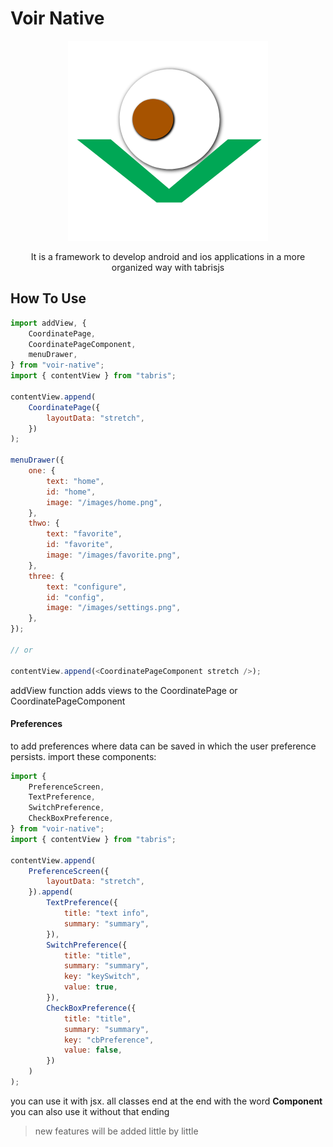 # Voir Native
<p align="center" style="text-align:center">
<img src="./logo-voir.png" alt="voir native" title="voir native">
</p>

<p align="center">It is a framework to develop android and ios applications in a more organized way with tabrisjs</p>

## How To Use

```javascript
import addView, {
    CoordinatePage,
    CoordinatePageComponent,
    menuDrawer,
} from "voir-native";
import { contentView } from "tabris";

contentView.append(
    CoordinatePage({
        layoutData: "stretch",
    })
);

menuDrawer({
    one: {
        text: "home",
        id: "home",
        image: "/images/home.png",
    },
    thwo: {
        text: "favorite",
        id: "favorite",
        image: "/images/favorite.png",
    },
    three: {
        text: "configure",
        id: "config",
        image: "/images/settings.png",
    },
});

// or

contentView.append(<CoordinatePageComponent stretch />);
```

addView function adds views to the CoordinatePage or CoordinatePageComponent

#### Preferences

to add preferences where data can be saved in which the user preference persists. import these components:

```javascript
import {
    PreferenceScreen,
    TextPreference,
    SwitchPreference,
    CheckBoxPreference,
} from "voir-native";
import { contentView } from "tabris";

contentView.append(
    PreferenceScreen({
        layoutData: "stretch",
    }).append(
        TextPreference({
            title: "text info",
            summary: "summary",
        }),
        SwitchPreference({
            title: "title",
            summary: "summary",
            key: "keySwitch",
            value: true,
        }),
        CheckBoxPreference({
            title: "title",
            summary: "summary",
            key: "cbPreference",
            value: false,
        })
    )
);
```

you can use it with jsx. all classes end at the end with the word **Component** you can also use it without that ending

> new features will be added little by little
